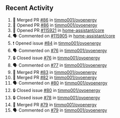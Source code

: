 ## Recent Activity

<!--START_SECTION:activity-->
1. 🎉 Merged PR [#86](https://github.com/timmo001/ovoenergy/pull/86) in [timmo001/ovoenergy](https://github.com/timmo001/ovoenergy)
2. 💪 Opened PR [#86](https://github.com/timmo001/ovoenergy/pull/86) in [timmo001/ovoenergy](https://github.com/timmo001/ovoenergy)
3. 💪 Opened PR [#115921](https://github.com/home-assistant/core/pull/115921) in [home-assistant/core](https://github.com/home-assistant/core)
4. 🗣 Commented on [#115905](https://github.com/home-assistant/core/issues/115905) in [home-assistant/core](https://github.com/home-assistant/core)
5. ❗ Opened issue [#84](https://github.com/timmo001/ovoenergy/issues/84) in [timmo001/ovoenergy](https://github.com/timmo001/ovoenergy)
6. 🗣 Commented on [#76](https://github.com/timmo001/ovoenergy/issues/76) in [timmo001/ovoenergy](https://github.com/timmo001/ovoenergy)
7. 🔒 Closed issue [#76](https://github.com/timmo001/ovoenergy/issues/76) in [timmo001/ovoenergy](https://github.com/timmo001/ovoenergy)
8. 🗣 Commented on [#77](https://github.com/timmo001/ovoenergy/issues/77) in [timmo001/ovoenergy](https://github.com/timmo001/ovoenergy)
9. 🎉 Merged PR [#83](https://github.com/timmo001/ovoenergy/pull/83) in [timmo001/ovoenergy](https://github.com/timmo001/ovoenergy)
10. 🎉 Merged PR [#82](https://github.com/timmo001/ovoenergy/pull/82) in [timmo001/ovoenergy](https://github.com/timmo001/ovoenergy)
11. 🗣 Commented on [#80](https://github.com/timmo001/ovoenergy/issues/80) in [timmo001/ovoenergy](https://github.com/timmo001/ovoenergy)
12. 🔒 Closed issue [#80](https://github.com/timmo001/ovoenergy/issues/80) in [timmo001/ovoenergy](https://github.com/timmo001/ovoenergy)
13. 🔒 Closed issue [#78](https://github.com/timmo001/ovoenergy/issues/78) in [timmo001/ovoenergy](https://github.com/timmo001/ovoenergy)
14. 🎉 Merged PR [#79](https://github.com/timmo001/ovoenergy/pull/79) in [timmo001/ovoenergy](https://github.com/timmo001/ovoenergy)
15. 🗣 Commented on [#79](https://github.com/timmo001/ovoenergy/issues/79) in [timmo001/ovoenergy](https://github.com/timmo001/ovoenergy)
<!--END_SECTION:activity-->
